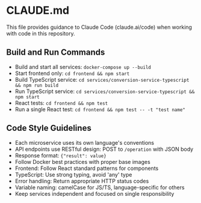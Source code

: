 # CLAUDE.md

This file provides guidance to Claude Code (claude.ai/code) when working with code in this repository.

## Build and Run Commands
- Build and start all services: `docker-compose up --build`
- Start frontend only: `cd frontend && npm start`
- Build TypeScript service: `cd services/conversion-service-typescript && npm run build`
- Run TypeScript service: `cd services/conversion-service-typescript && npm start`
- React tests: `cd frontend && npm test`
- Run a single React test: `cd frontend && npm test -- -t "test name"`

## Code Style Guidelines
- Each microservice uses its own language's conventions
- API endpoints use RESTful design: POST to `/operation` with JSON body
- Response format: `{"result": value}`
- Follow Docker best practices with proper base images
- Frontend: Follow React standard patterns for components
- TypeScript: Use strong typing, avoid 'any' type
- Error handling: Return appropriate HTTP status codes
- Variable naming: camelCase for JS/TS, language-specific for others
- Keep services independent and focused on single responsibility